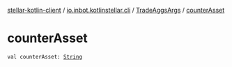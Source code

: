 [stellar-kotlin-client](../../index.md) / [io.inbot.kotlinstellar.cli](../index.md) / [TradeAggsArgs](index.md) / [counterAsset](./counter-asset.md)

# counterAsset

`val counterAsset: `[`String`](https://kotlinlang.org/api/latest/jvm/stdlib/kotlin/-string/index.html)